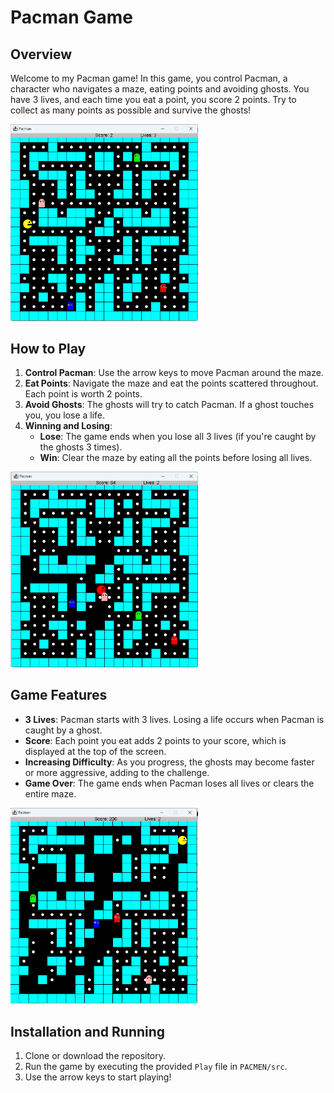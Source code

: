 # Pacman Game

## Overview

Welcome to my Pacman game! In this game, you control Pacman, a character who navigates a maze, eating points and avoiding ghosts. You have 3 lives, and each time you eat a point, you score 2 points. Try to collect as many points as possible and survive the ghosts!

<img src="pic/pacmen_1.png" alt="Title Screen" width="300"/>

## How to Play

1. **Control Pacman**: Use the arrow keys to move Pacman around the maze.
2. **Eat Points**: Navigate the maze and eat the points scattered throughout. Each point is worth 2 points.
3. **Avoid Ghosts**: The ghosts will try to catch Pacman. If a ghost touches you, you lose a life.
4. **Winning and Losing**:
    - **Lose**: The game ends when you lose all 3 lives (if you're caught by the ghosts 3 times).
    - **Win**: Clear the maze by eating all the points before losing all lives.

<img src="pic/pacmen_2.png" alt="Title Screen" width="300"/>

## Game Features

- **3 Lives**: Pacman starts with 3 lives. Losing a life occurs when Pacman is caught by a ghost.
- **Score**: Each point you eat adds 2 points to your score, which is displayed at the top of the screen.
- **Increasing Difficulty**: As you progress, the ghosts may become faster or more aggressive, adding to the challenge.
- **Game Over**: The game ends when Pacman loses all lives or clears the entire maze.

<img src="pic/pacmen_3.png" alt="Title Screen" width="300"/>

## Installation and Running

1. Clone or download the repository.
2. Run the game by executing the provided `Play` file  in `PACMEN/src`.
3. Use the arrow keys to start playing!

